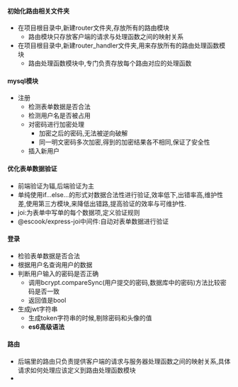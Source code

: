 #### 初始化路由相关文件夹

- 在项目根目录中,新建router文件夹,存放所有的路由模块
  - 路由模块只存放客户端的请求与处理函数之间的映射关系
- 在项目根目录中,新建router_handler文件夹,用来存放所有的路由处理函数模块
  - 路由处理函数模块中,专门负责存放每个路由对应的处理函数



#### mysql模块

- 注册
  - 检测表单数据是否合法
  - 检测用户名是否被占用
  - 对密码进行加密处理
    - 加密之后的密码,无法被逆向破解
    - 同一明文密码多次加密,得到的加密结果各不相同,保证了安全性
  - 插入新用户



#### 优化表单数据验证

- 前端验证为辐,后端验证为主
- 单纯使用if...else...的形式对数据合法性进行验证,效率低下,出错率高,维护性差,使用第三方模块,来降低出错路,提高验证的效率与可维护性.
- joi:为表单中写单的每个数据项,定义验证规则
- @escook/express-joi中间件:自动对表单数据进行验证

#### 登录

- 检验表单数据是否合法
- 根据用户名查询用户的数据
- 判断用户输入的密码是否正确
  - 调用bcrypt.compareSync(用户提交的密码,数据库中的密码)方法比较密码是否一致
  - 返回值是bool
- 生成jwt字符串
  - 生成token字符串的时候,剔除密码和头像的值
  - **es6高级语法**



#### 路由

- 后端里的路由只负责提供客户端的请求与服务器处理函数之间的映射关系,具体请求如何处理应该定义到路由处理函数模块
- 

